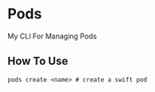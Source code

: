 # Pods

My CLI For Managing Pods

## How To Use

```shell
pods create <name> # create a swift pod
```
